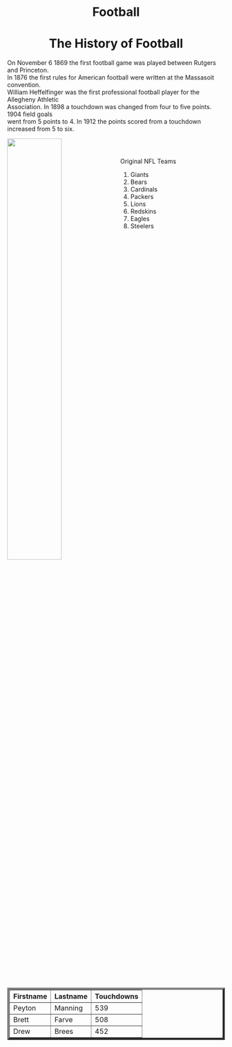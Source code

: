 # Football<head>


<style>
  h1 {
    text-align:center;
    
  }

  #foot
  {
    width:50%;
    float:left;
    
  }
  #list{
    float:left;
    padding:10;
    
  }
  #table{
    
  }
</style>
</head>
<body>
  <h1>The History of Football </h1>
 <p> On November 6 1869 the first football game was played between Rutgers and Princeton.<br>
  In 1876 the first rules for American football were written at the Massasoit convention.<br>
  William Heffelfinger was the first professional football player for the Allegheny Athletic <br>Association. 
  In 1898 a touchdown was changed from four to five points. 1904 field goals <br>went from 5 points to 4.
   In 1912 the points scored from a touchdown increased from 5 to six.</p>
  <img id=foot
  <img src="https://hsujacks.com/images/2018/7/16/Old_Football_Photo_BW.jpg?width=1416&height=797&mode=crop"><br>
 <div id="list">
   <br>
  Original NFL Teams
  <ol>
  <li>Giants
  <li>Bears
  <li>Cardinals
  <li>Packers
  <li>Lions
  <li>Redskins
  <li>Eagles
  <li>Steelers<br>
    <br>
    </div>
   <div id="table">
     
   <table style="width:100%">
      <table border="5"
  <tr>
    <th>Firstname</th>
    <th>Lastname</th> 
    <th>Touchdowns</th>
  </tr>
  <tr>
    <td>Peyton</td>
    <td>Manning</td> 
    <td>539</td>
  </tr>
  <tr>
    <td>Brett</td>
    <td>Farve</td> 
    <td>508</td>
  </tr>
      <tr>
    <td>Drew</td>
    <td>Brees</td> 
    <td>452</td>
  </tr>
</table>
   
   </body>

